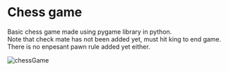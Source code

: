 # Chess game
Basic chess game made using pygame library in python. <br />
Note that check mate has not been added yet, must hit king to end game. <br />
There is no enpesant pawn rule added yet either.

![chessGame](https://user-images.githubusercontent.com/69826228/128850282-a5e296d6-2d12-4593-8303-be3f5995af4e.png)
